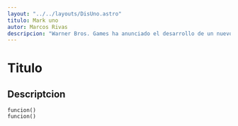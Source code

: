 ```yaml
---
layout: "../../layouts/DisUno.astro"
titulo: Mark uno
autor: Marcos Rivas
descripcion: "Warner Bros. Games ha anunciado el desarrollo de un nuevo juego basado en el universo de Harry Potter. El juego"
---
```

# Titulo
## Descriptcion
```
funcion()
funcion()
```